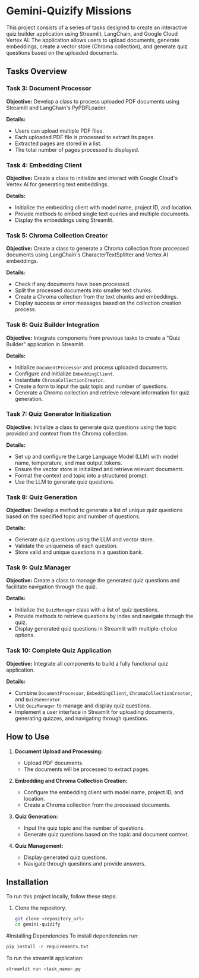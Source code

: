 # Gemini-Quizify Missions

This project consists of a series of tasks designed to create an interactive quiz builder application using Streamlit, LangChain, and Google Cloud Vertex AI. The application allows users to upload documents, generate embeddings, create a vector store (Chroma collection), and generate quiz questions based on the uploaded documents.

## Tasks Overview

### Task 3: Document Processor
**Objective:** Develop a class to process uploaded PDF documents using Streamlit and LangChain's PyPDFLoader.

**Details:**
- Users can upload multiple PDF files.
- Each uploaded PDF file is processed to extract its pages.
- Extracted pages are stored in a list.
- The total number of pages processed is displayed.

### Task 4: Embedding Client
**Objective:** Create a class to initialize and interact with Google Cloud's Vertex AI for generating text embeddings.

**Details:**
- Initialize the embedding client with model name, project ID, and location.
- Provide methods to embed single text queries and multiple documents.
- Display the embeddings using Streamlit.

### Task 5: Chroma Collection Creator
**Objective:** Create a class to generate a Chroma collection from processed documents using LangChain's CharacterTextSplitter and Vertex AI embeddings.

**Details:**
- Check if any documents have been processed.
- Split the processed documents into smaller text chunks.
- Create a Chroma collection from the text chunks and embeddings.
- Display success or error messages based on the collection creation process.

### Task 6: Quiz Builder Integration
**Objective:** Integrate components from previous tasks to create a "Quiz Builder" application in Streamlit.

**Details:**
- Initialize `DocumentProcessor` and process uploaded documents.
- Configure and initialize `EmbeddingClient`.
- Instantiate `ChromaCollectionCreator`.
- Create a form to input the quiz topic and number of questions.
- Generate a Chroma collection and retrieve relevant information for quiz generation.

### Task 7: Quiz Generator Initialization
**Objective:** Initialize a class to generate quiz questions using the topic provided and context from the Chroma collection.

**Details:**
- Set up and configure the Large Language Model (LLM) with model name, temperature, and max output tokens.
- Ensure the vector store is initialized and retrieve relevant documents.
- Format the context and topic into a structured prompt.
- Use the LLM to generate quiz questions.

### Task 8: Quiz Generation
**Objective:** Develop a method to generate a list of unique quiz questions based on the specified topic and number of questions.

**Details:**
- Generate quiz questions using the LLM and vector store.
- Validate the uniqueness of each question.
- Store valid and unique questions in a question bank.

### Task 9: Quiz Manager
**Objective:** Create a class to manage the generated quiz questions and facilitate navigation through the quiz.

**Details:**
- Initialize the `QuizManager` class with a list of quiz questions.
- Provide methods to retrieve questions by index and navigate through the quiz.
- Display generated quiz questions in Streamlit with multiple-choice options.

### Task 10: Complete Quiz Application
**Objective:** Integrate all components to build a fully functional quiz application.

**Details:**
- Combine `DocumentProcessor`, `EmbeddingClient`, `ChromaCollectionCreator`, and `QuizGenerator`.
- Use `QuizManager` to manage and display quiz questions.
- Implement a user interface in Streamlit for uploading documents, generating quizzes, and navigating through questions.

## How to Use
1. **Document Upload and Processing:**
   - Upload PDF documents.
   - The documents will be processed to extract pages.

2. **Embedding and Chroma Collection Creation:**
   - Configure the embedding client with model name, project ID, and location.
   - Create a Chroma collection from the processed documents.

3. **Quiz Generation:**
   - Input the quiz topic and the number of questions.
   - Generate quiz questions based on the topic and document context.

4. **Quiz Management:**
   - Display generated quiz questions.
   - Navigate through questions and provide answers.

## Installation
To run this project locally, follow these steps:

1. Clone the repository.
   ```sh
   git clone <repository_url>
   cd gemini-quizify


#Installing Dependencies
To install dependencies run:
```python
pip install -r requirements.txt
```

To run the streamlit application:
```python
streamlit run <task_name>.py
```
